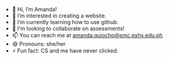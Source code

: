 - 👋 Hi, I’m Amanda!
- 👀 I’m interested in creating a website.
- 🌱 I’m currently learning how to use github.
- 🙌 I'm looking to collaborate on assessments!
- 📫 You can reach me at amanda.quiocho@smc.pshs.edu.ph
- 😄 Pronouns: she/her
- ⚡ Fun fact: CS and me have never clicked.

<!---
AmandaGQuiocho/AmandaGQuiocho is a ✨ special ✨ repository because its `README.md` (this file) appears on your GitHub profile.
You can click the Preview link to take a look at your changes.
--->
